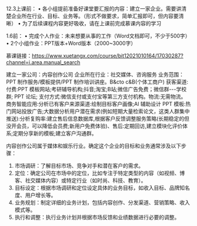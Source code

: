 
12.3上课前：
• 各小组提前准备好课堂要汇报的内容：建立一家企业。需要讲清楚企业所在行业、目标、业务等。（形式不做要求，简单汇报即可，但内容要清晰）
• 为了后续课程内容更好吸收，请在上课前完成慕课内容的学习

1.6前：
• 完成个人作业：未来想要从事的工作（Word文档即可，不少于500字）
• 2个小组作业：PPT版本+Word版本（2000~3000字）

慕课链接：https://www.xuetangx.com/course/bit12021010164/17030287?channel=i.area.manual_search


建立一家公司：内容创作公司
企业所在行业：社交媒体、咨询服务
业务范围：PPT 制作服务/模板提供/PPT 制作培训讲座。B&cto c&B(个体工商户)
获客渠道: 付费:PPT 模板网站;考研辅导机构;抖音;淘宝;B站;微信广告免费；微信群---学校群; PPT 论坛;
支付方式:微信支付或支付宝等第三方支付机构。物流:无需物流。
商务智能应用:分析已有客户来源渠道:绘制目标客户画像;Al 辅助设计 PPT 模板:热门网站投放广告;大数据分析用户潜在需求(例如短期大量检索论文，这类人群集中推送):分析复购率:建立售后信息数据库,根据客户反馈调整服务策略(长期稳定的但没开会员，可以降低会员费;新用户免费体验)、售后:定期回访,建立模块化评价体系;定期分享新的模板;建立客户沟通群。

内容创作公司属于媒体和娱乐行业。确定这个企业的目标和业务通常涉及以下步骤：
1. 市场调研：了解目标市场、竞争对手和潜在客户的需求。
2. 定位：确定公司在市场中的定位，比如专注于特定类型的内容（如视频、博客、社交媒体内容）或特定行业（如时尚、科技、教育）。
3. 目标设定：根据市场调研和定位设定具体的业务目标，如收入目标、品牌知名度、用户增长等。
4. 业务规划：制定详细的业务计划，包括内容创作、分发渠道、营销策略、收入模式等。
5. 执行和调整：执行业务计划并根据市场反馈和业绩数据进行必要的调整。
